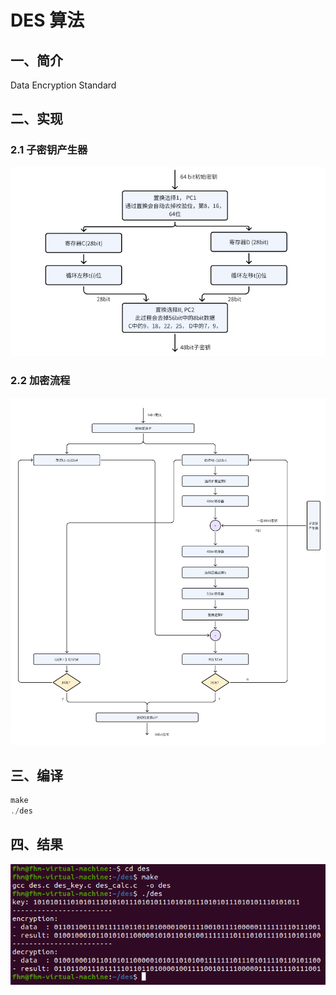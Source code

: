 # DES 算法

## 一、简介

Data Encryption Standard

## 二、实现

### 2.1 子密钥产生器

![image-20231229144354639](pic/image-20231229144354639.png)

### 2.2 加密流程

![image-20240104195133416](pic/image-20240104195133416.png)

## 三、编译

```c
make
./des
```

## 四、结果

![image-20240113232827224](pic/image-20240113232827224.png)
